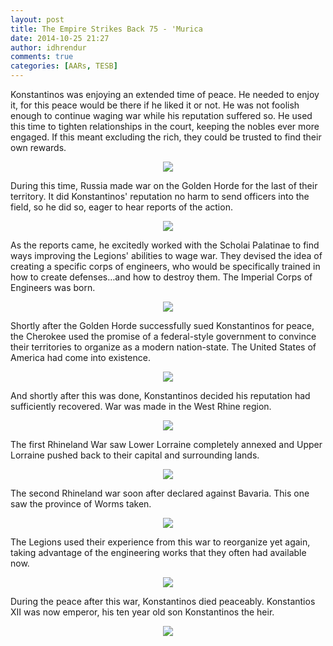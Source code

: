 ```yaml
---
layout: post
title: The Empire Strikes Back 75 - 'Murica
date: 2014-10-25 21:27
author: idhrendur
comments: true
categories: [AARs, TESB]
---
```

Konstantinos was enjoying an extended time of peace. He needed to enjoy it, for this peace would be there if he liked it or not. He was not foolish enough to continue waging war while his reputation suffered so. He used this time to tighten relationships in the court, keeping the nobles ever more engaged. If this meant excluding the rich, they could be trusted to find their own rewards.  
<p align="center"><img src="/assets/tesb_images/75-1.png"></p>

During this time, Russia made war on the Golden Horde for the last of their territory. It did Konstantinos' reputation no harm to send officers into the field, so he did so, eager to hear reports of the action.  
<p align="center"><img src="/assets/tesb_images/75-2.png"></p>

As the reports came, he excitedly worked with the Scholai Palatinae to find ways improving the Legions' abilities to wage war. They devised the idea of creating a specific corps of engineers, who would be specifically trained in how to create defenses…and how to destroy them. The Imperial Corps of Engineers was born.  
<p align="center"><img src="/assets/tesb_images/75-3.png"></p>

Shortly after the Golden Horde successfully sued Konstantinos for peace, the Cherokee used the promise of a federal-style government to convince their territories to organize as a modern nation-state. The United States of America had come into existence.  
<p align="center"><img src="/assets/tesb_images/75-4.png"></p>

And shortly after this was done, Konstantinos decided his reputation had sufficiently recovered. War was made in the West Rhine region.  
<p align="center"><img src="/assets/tesb_images/75-5.png"></p>

The first Rhineland War saw Lower Lorraine completely annexed and Upper Lorraine pushed back to their capital and surrounding lands.  
<p align="center"><img src="/assets/tesb_images/75-6.png"></p>

The second Rhineland war soon after declared against Bavaria. This one saw the province of Worms taken.  
<p align="center"><img src="/assets/tesb_images/75-7.png"></p>

The Legions used their experience from this war to reorganize yet again, taking advantage of the engineering works that they often had available now.  
<p align="center"><img src="/assets/tesb_images/75-8.png"></p>

During the peace after this war, Konstantinos died peaceably. Konstantios XII was now emperor, his ten year old son Konstantinos the heir.  
<p align="center"><img src="/assets/tesb_images/75-9.png"></p>
